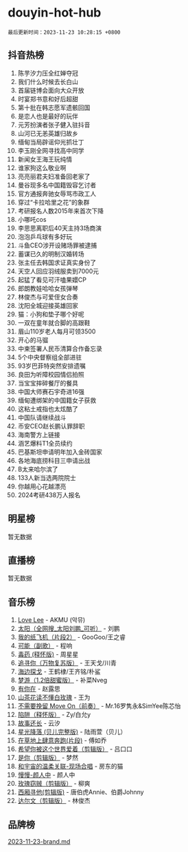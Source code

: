 # douyin-hot-hub

`最后更新时间：2023-11-23 10:28:15 +0800`

## 抖音热榜

1. 陈芋汐力压全红婵夺冠
1. 我们什么时候去长白山
1. 首届链博会面向大众开放
1. 时宴郑书意和好后超甜
1. 第十批在韩志愿军遗骸回国
1. 是恋人也是最好的玩伴
1. 元芳扮演者张子健入驻抖音
1. 山河已无恙英雄归故乡
1. 缅甸当局辟谣仰光抓壮丁
1. 李玉刚全网寻找高中同学
1. 新闻女王海王玩纯情
1. 谁家狗这么敬业啊
1. 亮亮丽君夫妇准备回老家了
1. 曼谷现多名中国籍毁容乞讨者
1. 官方通报奔驰女辱骂市政工人
1. 穿过“卡拉哈里之花”的象群
1. 考研报名人数2015年来首次下降
1. 小哪吒cos
1. 李思思离职后40天主持3场商演
1. 泡泡乒乓球有多好玩
1. 斗鱼CEO涉开设赌场罪被逮捕
1. 蓄谋已久的明制汉婚转场
1. 张主任去韩国求证真实身份了
1. 天空人回应羽绒服卖到7000元
1. 起猛了看见可汗嗑果嬛CP
1. 郎朗教娃哈哈女孩弹琴
1. 林俊杰与可爱侄女合奏
1. 沈阳全城迎接英雄回家
1. 猫：小狗和垫子哪个好呢
1. 一双在童年就合脚的高跟鞋
1. 眉山110岁老人每月可领3500
1. 开心的马骝
1. 中柬签署人民币清算合作备忘录
1. 5个中央督察组全部进驻
1. 93岁巴菲特突然安排遗嘱
1. 良田为听障校园情侣拍照
1. 当宝宝摔碎餐厅的餐具
1. 中国大师赛石宇奇进16强
1. 缅甸遭绑架的中国籍女子获救
1. 这粘土戒指也太炫酷了
1. 中国队请继续战斗
1. 币安CEO赵长鹏认罪辞职
1. 海南警方上链接
1. 涵艺爆料T1全员续约
1. 巴基斯坦申请明年加入金砖国家
1. 各地海底捞科目三申请出战
1. B太来哈尔滨了
1. 133人新当选两院院士
1. 你越用心花越漂亮
1. 2024考研438万人报名

## 明星榜

暂无数据

## 直播榜

暂无数据

## 音乐榜

1. [Love Lee](https://sf3-cdn-tos.douyinstatic.com/obj/tos-cn-ve-2774/o05GbkJGbCBTdDnMtB0fwOYgkeZp23vrWQDQBS) - AKMU (악뮤)
1. [太阳（全网搜_太阳刘鹏_可听）](https://sf6-cdn-tos.douyinstatic.com/obj/tos-cn-ve-2774/ogWbyIQnlBFImVbeDocRdCIYtBHlbJXgfZMvgz) - 刘鹏
1. [我的纸飞机（片段2）](https://sf3-cdn-tos.douyinstatic.com/obj/tos-cn-ve-2774/oM2ZrKcg2CD5AeRB2gkeXOFB1IxAGJdZPazYHf) - GooGoo/王之睿
1. [可能（副歌）](https://sf3-cdn-tos.douyinstatic.com/obj/tos-cn-ve-2774/cde1731888894259b333569393c2fb51) - 程响
1. [毒药 (释怀版)](https://sf6-cdn-tos.douyinstatic.com/obj/tos-cn-ve-2774/oYILMEAzspdZBIzy4frJNB8ZHPHWAhiwowd4Ad) - 周星星
1. [追寻你（万物复苏版）](https://sf6-cdn-tos.douyinstatic.com/obj/tos-cn-ve-2774/oYeAZJsbjIDit9APmBg8u6uDUQnHmoCf3gbo74) - 王天戈/川青
1. [海边探戈](https://sf3-cdn-tos.douyinstatic.com/obj/tos-cn-ve-2774/os9gE0VQCGqt6VQkZDyBBYvfSDY0QFe3vVmubn) - 王鹤棣/王齐铭/朴鲨
1. [梦游（1.2倍甜蜜版）](https://sf3-cdn-tos.douyinstatic.com/obj/tos-cn-ve-2774/o4gyAUm8hwufoEABmwVIiQtHsFuGzAEEWtNMzo) - 补菜Nveg
1. [有你在](https://sf6-cdn-tos.douyinstatic.com/obj/tos-cn-ve-2774/o8zImmNsI8B0yfAW5FKAB1oBhkMAlIrwsZEi1V) - 赵露思
1. [山茶花读不懂白玫瑰](https://sf3-cdn-tos.douyinstatic.com/obj/tos-cn-ve-2774/osfn8B7DktrRHEPJgPCfDbw7QDQEkwC16BxZg9) - 王为
1. [不需要挽留 Move On（前奏）](https://sf6-cdn-tos.douyinstatic.com/obj/tos-cn-ve-2774/ooCBhgCCkF4nExzQL9WZSUbitfA8IsDkgQIYhe) - Mr.16罗隽永&SimYee陈芯怡
1. [陷阱（释怀版）](https://sf6-cdn-tos.douyinstatic.com/obj/tos-cn-ve-2774/oE8C21LeZrzKLDFfQYgMzx4GAIHageG5IzayY7) - Zy/白允y
1. [故事还长](https://sf3-cdn-tos.douyinstatic.com/obj/tos-cn-ve-2774/30a26758c8594f0ab81ac675c33ee2c5) - 云汐
1. [星光降落 (贝儿完整版)](https://sf6-cdn-tos.douyinstatic.com/obj/tos-cn-ve-2774/okwB9hAwyAtsFFkFBzAX1hOOfQuIoMNs0W2Mwr) - 陆雨萱（贝儿）
1. [在草地上肆意奔跑(片段)](https://sf6-cdn-tos.douyinstatic.com/obj/tos-cn-ve-2774/8831d494742f45dabdfa8adb8b817259) - 傅如乔
1. [希望你被这个世界爱着（剪辑版）](https://sf6-cdn-tos.douyinstatic.com/obj/tos-cn-ve-2774/oo4H3BfEygN7l7bQaMBOZHCQ1eI4FqtED5skQ2) - 吕口口
1. [是你（剪辑版）](https://sf3-cdn-tos.douyinstatic.com/obj/tos-cn-ve-2774/46019dae783c4c969944217fe1cfafc4) - 梦然
1. [和宇宙的温柔关联-现场合唱](https://sf3-cdn-tos.douyinstatic.com/obj/tos-cn-ve-2774/o0hONGDYQBgk0e5bqDeQOonVmncA6tC2nBwZLT) - 房东的猫
1. [慢慢-颜人中](https://sf3-cdn-tos.douyinstatic.com/obj/tos-cn-ve-2774/ocjHNfBXdBxQNC8ZGAeoLMFTUgtBg8bkExunDC) - 颜人中
1. [玫瑰窃贼（剪辑版）](https://sf3-cdn-tos.douyinstatic.com/obj/tos-cn-ve-2774/oMqAsB3ixIhSWqAJOAwf3a0hU2zKJLBolQtFlI) - 柳爽
1. [西厢寻他(剪辑版)](https://sf6-cdn-tos.douyinstatic.com/obj/tos-cn-ve-2774/oUsAVfAQKlRNxEv5qxvIB8o5qmIWUcXbzJKJhw) - 唐伯虎Annie、伯爵Johnny
1. [达尔文（剪辑版）](https://sf6-cdn-tos.douyinstatic.com/obj/tos-cn-ve-2774/oQuPQQmEgnCeZsgKQ78VBZjNVtegzBGpoSbQPD) - 林俊杰

## 品牌榜

[2023-11-23-brand.md](2023-11-23-brand.md)
